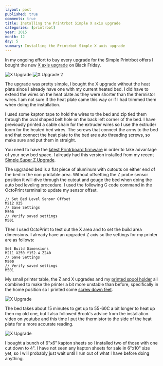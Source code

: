 ```yaml
---
layout: post
published: true
comments: true
title: Installing the Printrbot Simple X axis upgrade
categories: [printrbot]
year: 2015
month: 12
day: 5
summary: Installing the Printrbot Simple X axis upgrade
---
```

In my ongoing effort to buy every upgrade for the Simple Printrbot offers I bought the new [X axis upgrade](http://printrbot.com/shop/simple-x-axis-upgrade/) on Black Friday.

<img alt="X Upgrade" src="https://garthvh.com/assets/img/printrbot/x_upgrade_1.jpg" class="img-responsive img-rounded" />

<img alt="X Upgrade 2" src="https://garthvh.com/assets/img/printrbot/x_upgrade_2.jpg" class="img-responsive img-rounded" />

The upgrade was pretty simple, I bought the X upgrade without the heat plate since I already have one with my current heated bed. I did have to extend the wires on the heat plate as they were shorter than the thermistor wires.  I am not sure if the heat plate came this way or if I had trimmed them when doing the installation.  

I used some kapton tape to hold the wires to the bed and zip tied them through the oval shaped belt hole on the back left corner of the bed.  I have previously printed a cable chain for the extruder wires so I use the extruder loom for the heated bed wires. The screws that connect the arms to the bed and that connect the heat plate to the bed are auto threading screws, so make sure and put them in straight.

You need to have the [latest Printrboard firmware](http://help.printrbot.com/c/Firmware) in order to take advantage of your new bed space.  I already had this version installed from my recent [Simple Super Z Upgrade](http://printrbot.com/shop/simple-super-z-upgrade/).

The upgraded bed is a flat piece of aluminum with cutouts on either end of the bed in the non printable area.  Without offsetting the Z probe sensor position it will dive through the cutout and gouge the bed when doing the auto bed leveling procedure. I used the following G code command in the OctoPrint terminal to update my sensor offset.

	// Set Bed Level Sensor Offset
	M212 X25
	// Save Settings
	M500
	// Verify saved settings
	M501

Then I used OctoPrint to test out the X area and to set the build area dimensions.  I already have an upgraded Z axis so the settings for my printer are as follows:

	Set Build Dimensions
	M211 X250 Y152.4 Z240
	// Save Settings
	M500
	// Verify saved settings
	M501

My small printer table, the Z and X upgrades and my [printed spool holder](https://www.youmagine.com/designs/printrbot-simple-filament-spool-holder) all combined to make the printer a bit more unstable than before, specifically in the home position so I printed some [screw down feet](http://www.thingiverse.com/thing:724909).

<img alt="X Upgrade" src="https://garthvh.com/assets/img/printrbot/x_upgrade_4.jpg" class="img-responsive img-rounded" />

The bed takes about 15 minutes to get up to 55-60C a bit longer to heat up then my old one, but I also followed Brook's advice from the installation video on youtube and this time I put the thermistor to the side of the heat plate for a more accurate reading.

<img alt="X Upgrade" src="https://garthvh.com/assets/img/printrbot/x_upgrade_3.jpg" class="img-responsive img-rounded" />

I bought a bunch of 6"x6" kapton sheets so I installed two of those with one cut down to 4".  I have not seen any kapton sheets for sale in 6"x10" size yet, so I will probably just wait until I run out of what I have before doing anything.
